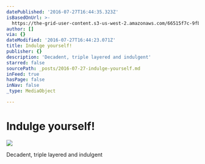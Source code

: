 ```yaml
---
datePublished: '2016-07-27T16:44:35.323Z'
isBasedOnUrl: >-
  https://the-grid-user-content.s3-us-west-2.amazonaws.com/66515f7c-9fb2-4e12-a2dd-1644692a28d2.jpg
author: []
via: {}
dateModified: '2016-07-27T16:44:23.071Z'
title: Indulge yourself!
publisher: {}
description: 'Decadent, triple layered and indulgent'
starred: false
sourcePath: _posts/2016-07-27-indulge-yourself.md
inFeed: true
hasPage: false
inNav: false
_type: MediaObject

---
```

# Indulge yourself!
![](https://the-grid-user-content.s3-us-west-2.amazonaws.com/66515f7c-9fb2-4e12-a2dd-1644692a28d2.jpg)

Decadent, triple layered and indulgent